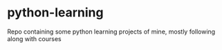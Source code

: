 # python-learning
Repo containing some python learning projects of mine, mostly following along with courses
